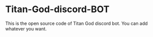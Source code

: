 # Titan-God-discord-BOT
This is the open source code of Titan God discord bot. You can add whatever you want.
